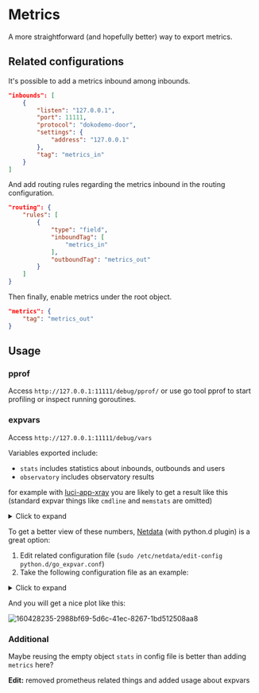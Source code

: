 # Metrics

A more straightforward (and hopefully better) way to export metrics.

## Related configurations

It's possible to add a metrics inbound among inbounds.

```json
"inbounds": [
    {
        "listen": "127.0.0.1",
        "port": 11111,
        "protocol": "dokodemo-door",
        "settings": {
            "address": "127.0.0.1"
        },
        "tag": "metrics_in"
    }
]
```

And add routing rules regarding the metrics inbound in the routing
configuration.

```json
"routing": {
    "rules": [
        {
            "type": "field",
            "inboundTag": [
                "metrics_in"
            ],
            "outboundTag": "metrics_out"
        }
    ]
}
```

Then finally, enable metrics under the root object.

```json
"metrics": {
    "tag": "metrics_out"
}
```

## Usage

### pprof

Access `http://127.0.0.1:11111/debug/pprof/` or use go tool pprof to start
profiling or inspect running goroutines.

### expvars

Access `http://127.0.0.1:11111/debug/vars`

Variables exported include:

- `stats` includes statistics about inbounds, outbounds and users
- `observatory` includes observatory results

for example with [luci-app-xray](https://github.com/yichya/luci-app-xray) you
are likely to get a result like this (standard expvar things like `cmdline` and
`memstats` are omitted)

<details><summary>Click to expand</summary><br>

```json
{
  "observatory": {
    "tcp_outbound": {
      "alive": true,
      "delay": 782,
      "outbound_tag": "tcp_outbound",
      "last_seen_time": 1648477189,
      "last_try_time": 1648477189
    },
    "udp_outbound": {
      "alive": true,
      "delay": 779,
      "outbound_tag": "udp_outbound",
      "last_seen_time": 1648477191,
      "last_try_time": 1648477191
    }
  },
  "stats": {
    "inbound": {
      "api": {
        "downlink": 0,
        "uplink": 0
      },
      "dns_server_inbound_5300": {
        "downlink": 14286,
        "uplink": 5857
      },
      "http_inbound": {
        "downlink": 74460,
        "uplink": 10231
      },
      "https_inbound": {
        "downlink": 0,
        "uplink": 0
      },
      "metrics": {
        "downlink": 6327,
        "uplink": 1347
      },
      "socks_inbound": {
        "downlink": 19925615,
        "uplink": 5512
      },
      "tproxy_tcp_inbound": {
        "downlink": 4739161,
        "uplink": 1568869
      },
      "tproxy_udp_inbound": {
        "downlink": 0,
        "uplink": 2608142
      }
    },
    "outbound": {
      "blackhole_outbound": {
        "downlink": 0,
        "uplink": 0
      },
      "direct": {
        "downlink": 97714548,
        "uplink": 3234617
      },
      "dns_server_outbound": {
        "downlink": 7116,
        "uplink": 2229
      },
      "manual_tproxy_outbound_tcp_1": {
        "downlink": 0,
        "uplink": 0
      },
      "manual_tproxy_outbound_udp_1": {
        "downlink": 0,
        "uplink": 0
      },
      "tcp_outbound": {
        "downlink": 23873238,
        "uplink": 1049595
      },
      "udp_outbound": {
        "downlink": 639282,
        "uplink": 74634
      }
    },
    "user": {}
  }
}
```

</details>

To get a better view of these numbers,
[Netdata](https://github.com/netdata/netdata) (with python.d plugin) is a great
option:

1. Edit related configuration file
   (`sudo /etc/netdata/edit-config python.d/go_expvar.conf`)
2. Take the following configuration file as an example:

<details><summary>Click to expand</summary><br>

```
xray:
  name: 'xray'
  update_every: 2
  url: 'http://127.0.0.1:11111/debug/vars'
  collect_memstats: false
  extra_charts:
     - id: 'inbounds'
       options:
         name: 'inbounds'
         title: 'Xray System Inbounds'
         units: bytes
         family: xray
         context: xray.inbounds
         chart_type: line
       lines:
         - expvar_key: stats.inbound.tproxy_tcp_inbound.downlink
           id: 'tcp.downlink'
           algorithm: incremental
           expvar_type: int
         - expvar_key: stats.inbound.tproxy_udp_inbound.downlink
           id: 'udp.downlink'
           algorithm: incremental
           expvar_type: int
         - expvar_key: stats.inbound.http_inbound.downlink
           id: 'http.downlink'
           algorithm: incremental
           expvar_type: int
         - expvar_key: stats.inbound.https_inbound.downlink
           id: 'https.downlink'
           algorithm: incremental
           expvar_type: int
         - expvar_key: stats.inbound.socks_inbound.downlink
           id: 'socks.downlink'
           algorithm: incremental
           expvar_type: int
         - expvar_key: stats.inbound.tproxy_tcp_inbound.uplink
           id: 'tcp.uplink'
           algorithm: incremental
           expvar_type: int
         - expvar_key: stats.inbound.tproxy_udp_inbound.uplink
           id: 'udp.uplink'
           algorithm: incremental
           expvar_type: int
         - expvar_key: stats.inbound.http_inbound.uplink
           id: 'http.uplink'
           algorithm: incremental
           expvar_type: int
         - expvar_key: stats.inbound.https_inbound.uplink
           id: 'https.uplink'
           algorithm: incremental
           expvar_type: int
         - expvar_key: stats.inbound.socks_inbound.uplink
           id: 'socks.uplink'
           algorithm: incremental
           expvar_type: int
     - id: 'outbounds'
       options:
         name: 'outbounds'
         title: 'Xray System Outbounds'
         units: bytes
         family: xray
         context: xray.outbounds
         chart_type: line
       lines:
         - expvar_key: stats.outbound.tcp_outbound.downlink
           id: 'tcp.downlink'
           algorithm: incremental
           expvar_type: int
         - expvar_key: stats.outbound.udp_outbound.downlink
           id: 'udp.downlink'
           algorithm: incremental
           expvar_type: int
         - expvar_key: stats.outbound.direct.downlink
           id: 'direct.downlink'
           algorithm: incremental
           expvar_type: int
         - expvar_key: stats.outbound.tcp_outbound.uplink
           id: 'tcp.uplink'
           algorithm: incremental
           expvar_type: int
         - expvar_key: stats.outbound.udp_outbound.uplink
           id: 'udp.uplink'
           algorithm: incremental
           expvar_type: int
         - expvar_key: stats.outbound.direct.uplink
           id: 'direct.uplink'
           algorithm: incremental
           expvar_type: int
     - id: 'observatory'
       options:
         name: 'observatory'
         title: 'Xray Observatory Metrics'
         units: milliseconds
         family: xray
         context: xray.observatory
         chart_type: line
       lines:
         - expvar_key: observatory.tcp_outbound.delay
           id: tcp
           expvar_type: int
         - expvar_key: observatory.udp_outbound.delay
           id: udp
           expvar_type: int
```

</details>

And you will get a nice plot like this:

![160428235-2988bf69-5d6c-41ec-8267-1bd512508aa8](https://github.com/chika0801/Xray-docs-next/assets/88967758/455e88ce-ced2-4593-a9fa-425bb293215b)

### Additional

Maybe reusing the empty object `stats` in config file is better than adding
`metrics` here?

**Edit:** removed prometheus related things and added usage about expvars
